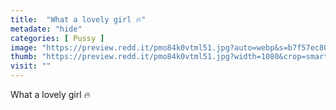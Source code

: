 ```yaml
---
title:  "What a lovely girl 🔥"
metadate: "hide"
categories: [ Pussy ]
image: "https://preview.redd.it/pmo84k0vtml51.jpg?auto=webp&s=b7f57ec808c9933567fc0473125412901024d6e5"
thumb: "https://preview.redd.it/pmo84k0vtml51.jpg?width=1080&crop=smart&auto=webp&s=835423bf391d2b995dcf165b6c4b4227cfec3f75"
visit: ""
---
```

What a lovely girl 🔥

